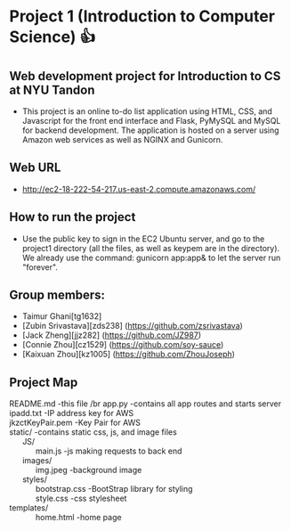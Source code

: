 <!-- # project1-tg1632-zds238-cz1529-kz1005-jjz282 -->
# Project 1 (Introduction to Computer Science) :thumbsup:
## Web development project for Introduction to CS at NYU Tandon
- This project is an online to-do list application using HTML, CSS, and Javascript for the front end interface and Flask, PyMySQL and MySQL for backend development. The application is hosted on a server using Amazon web services as well as NGINX and Gunicorn.
## Web URL 
- http://ec2-18-222-54-217.us-east-2.compute.amazonaws.com/
## How to run the project
- Use the public key to sign in the EC2 Ubuntu server, and go to the project1 directory (all the files, as well as keypem are in the directory). We already use the command: gunicorn app:app& to let the server run "forever".
## Group members:
- Taimur Ghani[tg1632]
- [Zubin Srivastava][zds238] (https://github.com/zsrivastava)
- [Jack Zheng][jjz282] (https://github.com/JZ987)
- [Connie Zhou][cz1529] (https://github.com/soy-sauce)
- [Kaixuan Zhou][kz1005] (https://github.com/ZhouJoseph)
## Project Map
README.md -this file /br
app.py -contains all app routes and starts server </br>
ipadd.txt -IP address key for AWS</br>
jkzctKeyPair.pem -Key Pair for AWS</br>
static/ -contains static css, js, and image files</br>
&nbsp;&nbsp;&nbsp;&nbsp;&nbsp;&nbsp;JS/</br>
&nbsp;&nbsp;&nbsp;&nbsp;&nbsp;&nbsp;&nbsp;&nbsp;&nbsp;&nbsp;&nbsp;&nbsp;main.js -js making requests to back end</br>
&nbsp;&nbsp;&nbsp;&nbsp;&nbsp;&nbsp;images/</br>
&nbsp;&nbsp;&nbsp;&nbsp;&nbsp;&nbsp;&nbsp;&nbsp;&nbsp;&nbsp;&nbsp;&nbsp;img.jpeg -background image</br>
&nbsp;&nbsp;&nbsp;&nbsp;&nbsp;&nbsp;styles/</br>
&nbsp;&nbsp;&nbsp;&nbsp;&nbsp;&nbsp;&nbsp;&nbsp;&nbsp;&nbsp;&nbsp;&nbsp;bootstrap.css -BootStrap library for styling</br>
&nbsp;&nbsp;&nbsp;&nbsp;&nbsp;&nbsp;&nbsp;&nbsp;&nbsp;&nbsp;&nbsp;&nbsp;style.css -css stylesheet</br>
templates/</br>
&nbsp;&nbsp;&nbsp;&nbsp;&nbsp;&nbsp;&nbsp;&nbsp;&nbsp;&nbsp;&nbsp;&nbsp;home.html -home page</br>
